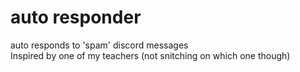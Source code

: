 # auto responder
auto responds to 'spam' discord messages
<br />
Inspired by one of my teachers (not snitching on which one though)

